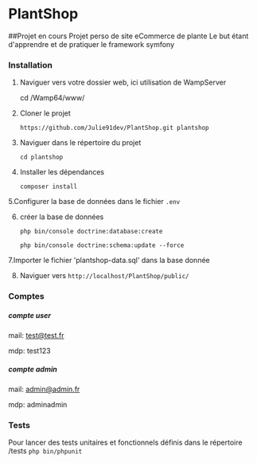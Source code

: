 # PlantShop
##Projet en cours
Projet perso de site eCommerce de plante
Le but étant d'apprendre et de pratiquer le framework symfony

### Installation

1. Naviguer vers votre dossier web, ici utilisation de WampServer

	 cd /Wamp64/www/

2. Cloner le projet

	`https://github.com/Julie91dev/PlantShop.git plantshop`

3. Naviguer dans le répertoire du projet

	`cd plantshop`

4. Installer les dépendances

	`composer install`

5.Configurer la base de données dans le fichier `.env`

6. créer la base de données

	`php bin/console doctrine:database:create`
	
	`php bin/console doctrine:schema:update --force`


7.Importer le fichier 'plantshop-data.sql' dans la base donnée

8. Naviguer vers `http://localhost/PlantShop/public/`


### Comptes

##### compte user
mail: test@test.fr

mdp: test123

##### compte admin

mail: admin@admin.fr

mdp: adminadmin


### Tests

Pour lancer des tests unitaires et fonctionnels définis dans le répertoire /tests
`php bin/phpunit`
